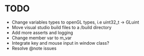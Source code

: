 # TODO

- Change variables types to openGL types, i.e uint32_t -> GLuint 
- Move visual studio build files to a /build directory
- Add more asserts and logging
- Change member var to m_var
- Integrate key and mouse input in window class?
- Resolve @note issues